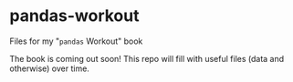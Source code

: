# pandas-workout

Files for my "`pandas` Workout" book

The book is coming out soon!  This repo will fill with useful files (data and otherwise) over time.
